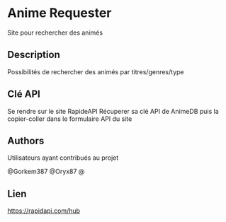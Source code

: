 # Anime Requester

Site pour rechercher des animés

## Description

Possibilités de rechercher des animés par titres/genres/type

## Clé API

Se rendre sur le site RapideAPI
Récuperer sa clé API de AnimeDB puis la copier-coller dans le formulaire API du site

## Authors

Utilisateurs ayant contribués au projet

@Gorkem387
@Oryx87
@

## Lien

https://rapidapi.com/hub

